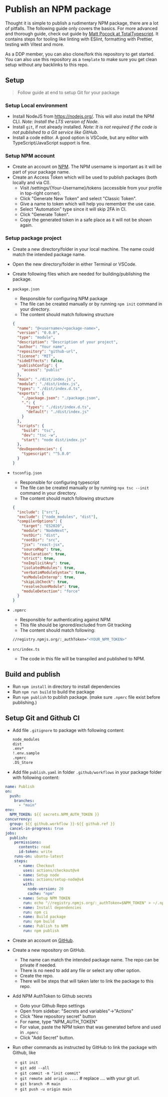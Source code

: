 # Publish an NPM package

Thought it is simple to publish a rudimentary NPM package, there are a lot of pitfalls. The following guide only covers the basics. For more advanced and thorough guide, check out guide by [Matt Pocock at TotalTypescript](https://www.totaltypescript.com/how-to-create-an-npm-package). It contains steps for tooling like linting with ESlint, formatting with Prettier, testing with Vitest and more.

As a DDP member, you can also clone/fork this repository to get started. You can also use this repository as a `template` to make sure you get clean setup without any backlinks to this repo.

## Setup

> Follow guide at end to setup Git for your package

### Setup Local environment

- Install NodeJS from https://nodejs.org/. This will also install the NPM CLI. _Note: Install the LTS version of Node._
- Install `git`, if not already installed. _Note: It is not required if the code is not published to a Git service like GitHub._
- Install a code editor. A good option is VSCode, but any editor with TypeScript/JavaScript support is fine.

### Setup NPM account

- Create an account on [NPM](https://www.npmjs.com/). The NPM username is important as it will be part of your package name.
- Create an Access Token which will be used to publish packages (both locally and via CI).
  - Visit /settings/{Your-Username}/tokens (accessible from your profile in top-right corner).
  - Click "Generate New Token" and select "Classic Token".
  - Give a name to token which will help you remember the use case.
  - Select "Automation" type since it will skip 2FA in CI.
  - Click "Generate Token".
  - Copy the generated token in a safe place as it will not be shown again.

### Setup package project

- Create a new directory/folder in your local machine. The name could match the intended package name.
- Open the new directory/folder in either Terminal or VSCode.
- Create following files which are needed for building/publishing the package.

- `package.json`

  - Responsible for configuring NPM package
  - The file can be created manually or by running `npm init` command in your directory.
  - The content should match following structure

  ```json
  {
    "name": "@<username>/<package-name>",
    "version": "0.0.0",
    "type": "module",
    "description": "Description of your project",
    "author": "Your name",
    "repository": "github-url",
    "license": "MIT",
    "sideEffects": false,
    "publishConfig": {
      "access": "public"
    },
    "main": "./dist/index.js",
    "module": "./dist/index.js",
    "types": "./dist/index.d.ts",
    "exports": {
      "./package.json": "./package.json",
      ".": {
        "types": "./dist/index.d.ts",
        "default": "./dist/index.js"
      }
    },
    "scripts": {
      "build": "tsc",
      "dev": "tsc -w",
      "start": "node dist/index.js"
    },
    "devDependencies": {
      "typescript": "^5.0.0"
    }
  }
  ```

- `tsconfig.json`

  - Responsible for configuring typescript
  - The file can be created manually or by running `npx tsc --init` command in your directory.
  - The content should match following structure

  ```json
  {
    "include": ["src"],
    "exclude": ["node_modules", "dist"],
    "compilerOptions": {
      "target": "ES2020",
      "module": "NodeNext",
      "outDir": "dist",
      "rootDir": "src",
      "jsx": "react-jsx",
      "sourceMap": true,
      "declaration": true,
      "strict": true,
      "noImplicitAny": true,
      "isolatedModules": true,
      "verbatimModuleSyntax": true,
      "esModuleInterop": true,
      "skipLibCheck": true,
      "resolveJsonModule": true,
      "moduleDetection": "force"
    }
  }
  ```

- `.npmrc`

  - Responsible for authenticating against NPM
  - This file should be ignored/excluded from Git tracking
  - The content should match following:

  ```sh
  //registry.npmjs.org/:_authToken="<YOUR_NPM_TOKEN>"
  ```

- `src/index.ts`

  - The code in this file will be transpiled and published to NPM.

## Build and publish

- Run `npm install` in directory to install dependencies
- Run `npm run build` to build the package
- Run `npm publish` to publish package. (make sure `.npmrc` file exist before publishing.)

## Setup Git and Github CI

- Add file `.gitignore` to package with following content:

  ```sh
  node_modules
  dist
  .env*
  !.env.sample
  .npmrc
  .DS_Store
  ```

- Add file `publish.yaml` in folder `.github/workflows` in your package folder with following content:

```yaml
name: Publish
on:
  push:
    branches:
      - "main"
env:
  NPM_TOKEN: ${{ secrets.NPM_AUTH_TOKEN }}
concurrency:
  group: ${{ github.workflow }}-${{ github.ref }}
  cancel-in-progress: true
jobs:
  publish:
    permissions:
      contents: read
      id-token: write
    runs-on: ubuntu-latest
    steps:
      - name: Checkout
        uses: actions/checkout@v4
      - name: Setup node
        uses: actions/setup-node@v4
        with:
          node-version: 20
          cache: "npm"
      - name: Setup NPM TOKEN
        run: echo "//registry.npmjs.org/:_authToken=$NPM_TOKEN" > ~/.npmrc
      - name: Install dependencies
        run: npm ci
      - name: Build package
        run: npm build
      - name: Publish to NPM
        run: npm publish
```

- Create an account on [GitHub](https://github.com).
- Create a new repository on GitHub.

  - The name can match the intended package name. The repo can be private if needed.
  - There is no need to add any file or select any other option.
  - Create the repo.
  - There will be steps that will taken later to link the package to this repo.

- Add NPM AuthToken to Github secrets

  - Goto your Github Repo settings
  - Open from sidebar: "Secrets and variables"->"Actions"
  - Click "New repository secret" button
  - For name, type "NPM_AUTH_TOKEN"
  - For value, paste the NPM token that was generated before and used in `.npmrc`
  - Click "Add Secret" button.

- Run other commands as instructed by GitHub to link the package with Github, like
  - `git init`
  - `git add --all`
  - `git commit -m "init commit"`
  - `git remote add origin ....` # replace .... with your git url.
  - `git branch -M main`
  - `git push -u origin main`
